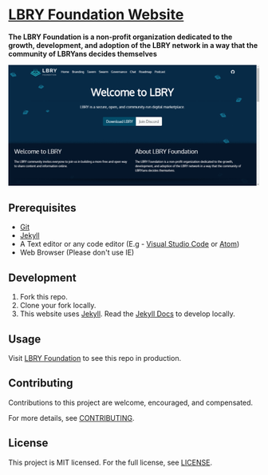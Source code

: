 # [LBRY Foundation Website](https://lbry.org)

 **The LBRY Foundation is a non-profit organization dedicated to the growth, development, and adoption of the LBRY network in a way that the community of LBRYans decides themselves**

![Screenshot](./img/website.gif)


## Prerequisites
- [Git](https://git-scm.com)
- [Jekyll](https://jekyllrb.com)
- A Text editor or any code editor (E.g - [Visual Studio Code](https://code.visualstudio.com/download) or [Atom](https://atom.io))
- Web Browser (Please don't use IE)

## Development
1. Fork this repo.
2. Clone your fork locally.
3. This website uses [Jekyll](https://jekyllrb.com/). Read the [Jekyll Docs](https://jekyllrb.com/docs/) to develop locally.

## Usage
Visit [LBRY Foundation](https://lbryfoundation.github.io/lbryorg/) to see this repo in production.

## Contributing
Contributions to this project are welcome, encouraged, and compensated.

For more details, see [CONTRIBUTING](CONTRIBUTING.md).


## License
This project is MIT licensed. For the full license, see [LICENSE](LICENSE).
